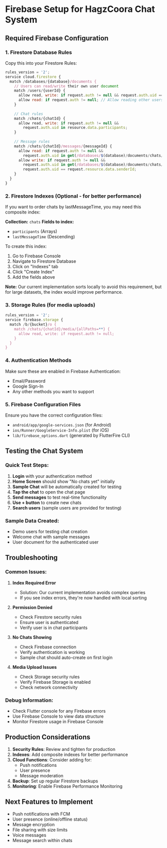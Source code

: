 # Firebase Setup for HagzCoora Chat System

## Required Firebase Configuration

### 1. Firestore Database Rules
Copy this into your Firestore Rules:

```javascript
rules_version = '2';
service cloud.firestore {
  match /databases/{database}/documents {
    // Users can read/write their own user document
    match /users/{userId} {
      allow read, write: if request.auth != null && request.auth.uid == userId;
      allow read: if request.auth != null; // Allow reading other users for search
    }
    
    // Chat rules
    match /chats/{chatId} {
      allow read, write: if request.auth != null && 
        request.auth.uid in resource.data.participants;
    }
    
    // Message rules
    match /chats/{chatId}/messages/{messageId} {
      allow read: if request.auth != null && 
        request.auth.uid in get(/databases/$(database)/documents/chats/$(chatId)).data.participants;
      allow write: if request.auth != null && 
        request.auth.uid in get(/databases/$(database)/documents/chats/$(chatId)).data.participants &&
        request.auth.uid == request.resource.data.senderId;
    }
  }
}
```

### 2. Firestore Indexes (Optional - for better performance)

If you want to order chats by lastMessageTime, you may need this composite index:

**Collection:** `chats`
**Fields to index:**
- `participants` (Arrays)
- `lastMessageTime` (Descending)

To create this index:
1. Go to Firebase Console
2. Navigate to Firestore Database
3. Click on "Indexes" tab
4. Click "Create Index"
5. Add the fields above

**Note:** Our current implementation sorts locally to avoid this requirement, but for large datasets, the index would improve performance.

### 3. Storage Rules (for media uploads)
```javascript
rules_version = '2';
service firebase.storage {
  match /b/{bucket}/o {
    match /chats/{chatId}/media/{allPaths=**} {
      allow read, write: if request.auth != null;
    }
  }
}
```

### 4. Authentication Methods
Make sure these are enabled in Firebase Authentication:
- Email/Password
- Google Sign-In
- Any other methods you want to support

### 5. Firebase Configuration Files
Ensure you have the correct configuration files:
- `android/app/google-services.json` (for Android)
- `ios/Runner/GoogleService-Info.plist` (for iOS)
- `lib/firebase_options.dart` (generated by FlutterFire CLI)

## Testing the Chat System

### Quick Test Steps:
1. **Login** with your authentication method
2. **Home Screen** should show "No chats yet" initially
3. **Sample Chat** will be automatically created for testing
4. **Tap the chat** to open the chat page
5. **Send messages** to test real-time functionality
6. **Use + button** to create new chats
7. **Search users** (sample users are provided for testing)

### Sample Data Created:
- Demo users for testing chat creation
- Welcome chat with sample messages
- User document for the authenticated user

## Troubleshooting

### Common Issues:

1. **Index Required Error**
   - Solution: Our current implementation avoids complex queries
   - If you see index errors, they're now handled with local sorting

2. **Permission Denied**
   - Check Firestore security rules
   - Ensure user is authenticated
   - Verify user is in chat participants

3. **No Chats Showing**
   - Check Firebase connection
   - Verify authentication is working
   - Sample chat should auto-create on first login

4. **Media Upload Issues**
   - Check Storage security rules
   - Verify Firebase Storage is enabled
   - Check network connectivity

### Debug Information:
- Check Flutter console for any Firebase errors
- Use Firebase Console to view data structure
- Monitor Firestore usage in Firebase Console

## Production Considerations

1. **Security Rules**: Review and tighten for production
2. **Indexes**: Add composite indexes for better performance
3. **Cloud Functions**: Consider adding for:
   - Push notifications
   - User presence
   - Message moderation
4. **Backup**: Set up regular Firestore backups
5. **Monitoring**: Enable Firebase Performance Monitoring

## Next Features to Implement
- Push notifications with FCM
- User presence (online/offline status)
- Message encryption
- File sharing with size limits
- Voice messages
- Message search within chats
